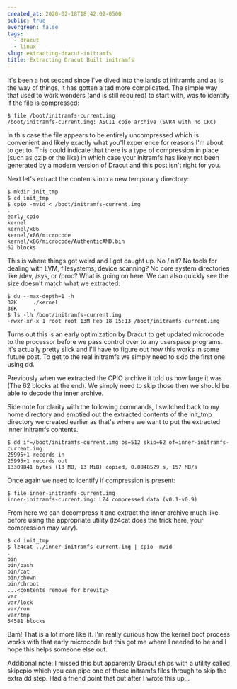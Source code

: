 ```yaml
---
created_at: 2020-02-18T18:42:02-0500
public: true
evergreen: false
tags:
  - dracut
  - linux
slug: extracting-dracut-initramfs
title: Extracting Dracut Built initramfs
---
```


It's been a hot second since I've dived into the lands of initramfs and as is the way of things, it has gotten a tad more complicated. The simple way that used to work wonders (and is still required) to start with, was to identify if the file is compressed:

```console
$ file /boot/initramfs-current.img
/boot/initramfs-current.img: ASCII cpio archive (SVR4 with no CRC)
```

In this case the file appears to be entirely uncompressed which is convenient and likely exactly what you'll experience for reasons I'm about to get to. This could indicate that there is a type of compression in place (such as gzip or the like) in which case your initramfs has likely not been generated by a modern version of Dracut and this post isn't right for you.

Next let's extract the contents into a new temporary directory:

```console
$ mkdir init_tmp
$ cd init_tmp
$ cpio -mvid < /boot/initramfs-current.img
.
early_cpio
kernel
kernel/x86
kernel/x86/microcode
kernel/x86/microcode/AuthenticAMD.bin
62 blocks
```

This is where things got weird and I got caught up. No /init? No tools for dealing with LVM, filesystems, device scanning? No core system directories like /dev, /sys, or /proc? What is going on here. We can also quickly see the size doesn't match what we extracted:

```console
$ du --max-depth=1 -h
32K     ./kernel
36K     .
$ ls -lh /boot/initramfs-current.img
-rwxr-xr-x 1 root root 13M Feb 18 15:13 /boot/initramfs-current.img
```

Turns out this is an early optimization by Dracut to get updated microcode to the processor before we pass control over to any userspace programs. It's actually pretty slick and I'll have to figure out how this works in some future post. To get to the real initramfs we simply need to skip the first one using dd.

Previously when we extracted the CPIO archive it told us how large it was (The 62 blocks at the end). We simply need to skip those then we should be able to decode the inner archive.

Side note for clarity with the following commands, I switched back to my home directory and emptied out the extracted contents of the init_tmp directory we created earlier as that's where we want to put the extracted inner initramfs contents.

```console
$ dd if=/boot/initramfs-current.img bs=512 skip=62 of=inner-initramfs-current.img
25995+1 records in
25995+1 records out
13309841 bytes (13 MB, 13 MiB) copied, 0.0848529 s, 157 MB/s
```

Once again we need to identify if compression is present:

```console
$ file inner-initramfs-current.img
inner-initramfs-current.img: LZ4 compressed data (v0.1-v0.9)
```

From here we can decompress it and extract the inner archive much like before using the appropriate utility (lz4cat does the trick here, your compression may vary).

```console
$ cd init_tmp
$ lz4cat ../inner-initramfs-current.img | cpio -mvid
.
bin
bin/bash
bin/cat
bin/chown
bin/chroot
...<contents remove for brevity>
var
var/lock
var/run
var/tmp
54581 blocks
```

Bam! That is a lot more like it. I'm really curious how the kernel boot process works with that early microcode but this got me where I needed to be and I hope this helps someone else out.

Additional note: I missed this but apparently Dracut ships with a utility called skipcpio which you can pipe one of these initramfs files through to skip the extra dd step. Had a friend point that out after I wrote this up...
